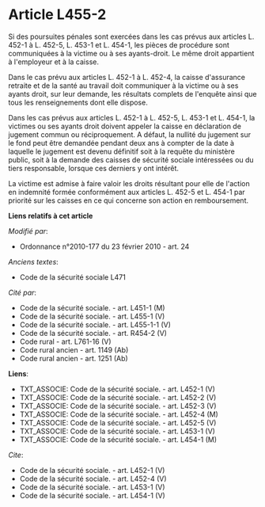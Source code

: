 # Article L455-2

Si des poursuites pénales sont exercées dans les cas prévus aux articles L. 452-1 à L. 452-5, L. 453-1 et L. 454-1, les
pièces de procédure sont communiquées à la victime ou à ses ayants-droit. Le même droit appartient à l'employeur et à la
caisse. 

Dans le cas prévu aux articles L. 452-1 à L. 452-4, la caisse d'assurance retraite et de la santé au travail doit communiquer
à la victime ou à ses ayants droit, sur leur demande, les résultats complets de l'enquête ainsi que tous les renseignements
dont elle dispose. 

Dans les cas prévus aux articles L. 452-1 à L. 452-5, L. 453-1 et L. 454-1, la victimes ou ses ayants droit doivent appeler
la caisse en déclaration de jugement commun ou réciproquement. A défaut, la nullité du jugement sur le fond peut être
demandée pendant deux ans à compter de la date à laquelle le jugement est devenu définitif soit à la requête du ministère
public, soit à la demande des caisses de sécurité sociale intéressées ou du tiers responsable, lorsque ces derniers y ont
intérêt. 

La victime est admise à faire valoir les droits résultant pour elle de l'action en indemnité formée conformément aux articles
L. 452-5 et L. 454-1 par priorité sur les caisses en ce qui concerne son action en remboursement.

**Liens relatifs à cet article**

_Modifié par_:

  - Ordonnance n°2010-177 du 23 février 2010 - art. 24

_Anciens textes_:

  - Code de la sécurité sociale L471

_Cité par_:

  - Code de la sécurité sociale. - art. L451-1 (M)
  - Code de la sécurité sociale. - art. L455-1 (V)
  - Code de la sécurité sociale. - art. L455-1-1 (V)
  - Code de la sécurité sociale. - art. R454-2 (V)
  - Code rural - art. L761-16 (V)
  - Code rural ancien - art. 1149 (Ab)
  - Code rural ancien - art. 1251 (Ab)

**Liens**:

  - TXT_ASSOCIE: Code de la sécurité sociale. - art. L452-1 (V)
  - TXT_ASSOCIE: Code de la sécurité sociale. - art. L452-2 (V)
  - TXT_ASSOCIE: Code de la sécurité sociale. - art. L452-3 (V)
  - TXT_ASSOCIE: Code de la sécurité sociale. - art. L452-4 (M)
  - TXT_ASSOCIE: Code de la sécurité sociale. - art. L452-5 (V)
  - TXT_ASSOCIE: Code de la sécurité sociale. - art. L453-1 (V)
  - TXT_ASSOCIE: Code de la sécurité sociale. - art. L454-1 (M)

_Cite_:

  - Code de la sécurité sociale. - art. L452-1 (V)
  - Code de la sécurité sociale. - art. L452-4 (V)
  - Code de la sécurité sociale. - art. L453-1 (V)
  - Code de la sécurité sociale. - art. L454-1 (V)
